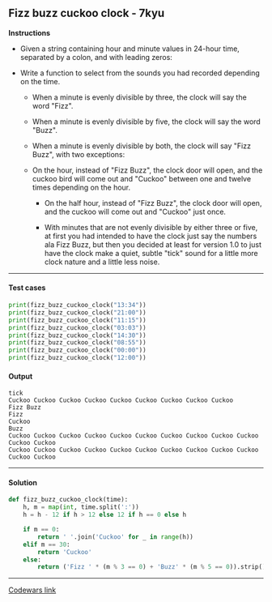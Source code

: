 ## Fizz buzz cuckoo clock - 7kyu

**Instructions**

- Given a string containing hour and minute values in 24-hour time, separated by a colon, and with leading zeros:

- Write a function to select from the sounds you had recorded depending on the time.

    - When a minute is evenly divisible by three, the clock will say the word "Fizz".

    - When a minute is evenly divisible by five, the clock will say the word "Buzz".

    - When a minute is evenly divisible by both, the clock will say "Fizz Buzz", with two exceptions:

    - On the hour, instead of "Fizz Buzz", the clock door will open, and the cuckoo bird will come out and "Cuckoo" between one and twelve times depending on the hour.

        - On the half hour, instead of "Fizz Buzz", the clock door will open, and the cuckoo will come out and "Cuckoo" just once.

        - With minutes that are not evenly divisible by either three or five, at first you had intended to have the clock just say the numbers ala Fizz Buzz, but then you decided at least for version 1.0 to just have the clock make a quiet, subtle "tick" sound for a little more clock nature and a little less noise.

---

#### Test cases

```python
print(fizz_buzz_cuckoo_clock("13:34"))
print(fizz_buzz_cuckoo_clock("21:00"))
print(fizz_buzz_cuckoo_clock("11:15"))
print(fizz_buzz_cuckoo_clock("03:03"))
print(fizz_buzz_cuckoo_clock("14:30"))
print(fizz_buzz_cuckoo_clock("08:55"))
print(fizz_buzz_cuckoo_clock("00:00"))
print(fizz_buzz_cuckoo_clock("12:00"))
```

#### Output

```
tick
Cuckoo Cuckoo Cuckoo Cuckoo Cuckoo Cuckoo Cuckoo Cuckoo Cuckoo
Fizz Buzz
Fizz
Cuckoo
Buzz
Cuckoo Cuckoo Cuckoo Cuckoo Cuckoo Cuckoo Cuckoo Cuckoo Cuckoo Cuckoo Cuckoo Cuckoo
Cuckoo Cuckoo Cuckoo Cuckoo Cuckoo Cuckoo Cuckoo Cuckoo Cuckoo Cuckoo Cuckoo Cuckoo
```

---

#### Solution

```python
def fizz_buzz_cuckoo_clock(time):
    h, m = map(int, time.split(':'))
    h = h - 12 if h > 12 else 12 if h == 0 else h

    if m == 0:
        return ' '.join('Cuckoo' for _ in range(h))
    elif m == 30:
        return 'Cuckoo'
    else:
        return ('Fizz ' * (m % 3 == 0) + 'Buzz' * (m % 5 == 0)).strip() or 'tick'
```

---

[Codewars link](https://www.codewars.com/kata/58485a43d750d23bad0000e6)

